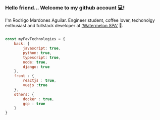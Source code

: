 

### Hello friend... Welcome to my github account 💻!

I'm Rodrigo Mardones Aguilar. Engineer student, coffee lover, techonolgy enthusiast and fullstack developer at ['Watermelon SPA'](http://bewatermelon.com/)  🍉.


```javascript 

const myFavTechnologies = {
	back: {
    	javascript: true,
      	python: true,
      	typescript: true,
      	node: true,
      	django: true
    },
  	front : {
    	reactjs : true,
      	vuejs :true
    },
  	others: {
    	docker : true,
      	gcp : true
    }
}

```
<!--
**RodrigoMardones/RodrigoMardones** is a ✨ _special_ ✨ repository because its `README.md` (this file) appears on your GitHub profile.

Here are some ideas to get you started:

- 🔭 I’m currently working on ...
- 🌱 I’m currently learning ...
- 👯 I’m looking to collaborate on ...
- 🤔 I’m looking for help with ...
- 💬 Ask me about ...
- 📫 How to reach me: ...
- 😄 Pronouns: ...
- ⚡ Fun fact: ...
-->
